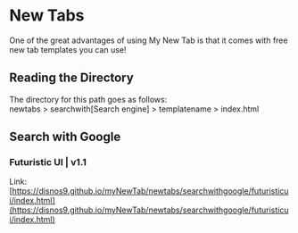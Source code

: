 # New Tabs
One of the great advantages of using My New Tab is that it comes with free new tab templates you can use!

## Reading the Directory
The directory for this path goes as follows:<br>
newtabs > searchwith[Search engine] > templatename > index.html

## Search with Google
### Futuristic UI | v1.1
Link: [https://disnos9.github.io/myNewTab/newtabs/searchwithgoogle/futuristicui/index.html](https://disnos9.github.io/myNewTab/newtabs/searchwithgoogle/futuristicui/index.html)
